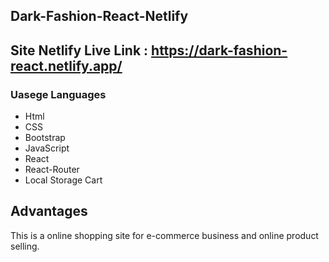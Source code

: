 ## Dark-Fashion-React-Netlify
## Site Netlify Live Link : https://dark-fashion-react.netlify.app/

### Uasege Languages

- Html
- CSS 
- Bootstrap
- JavaScript
- React
- React-Router
- Local Storage Cart

## Advantages

This is a online shopping site for e-commerce business and online product selling.
